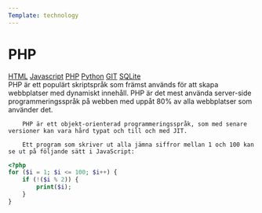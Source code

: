 ```yaml
---
Template: technology
---
```


# PHP

<div class="two-column-layout">
   <div class="tech-meny">
        <a href = "%base_url%/technology/html">HTML</a>
        <a href = "%base_url%/technology/javascript">Javascript</a>
        <a href = "%base_url%/technology/php">PHP</a>
        <a href = "%base_url%/technology/python">Python</a>
        <a href = "%base_url%/technology/git">GIT</a>
        <a href = "%base_url%/technology/sqlite">SQLite</a>
    </div>
    <div class="tech-info">
        PHP är ett populärt skriptspråk som främst används för att skapa webbplatser med dynamiskt innehåll. PHP är det mest använda server-side programmeringsspråk på webben med uppåt 80% av alla webbplatser som använder det.

        PHP är ett objekt-orienterad programmeringsspråk, som med senare versioner kan vara hård typat och till och med JIT.

        Ett program som skriver ut alla jämna siffror mellan 1 och 100 kan se ut på följande sätt i JavaScript:
</div>
</div>

```php
<?php
for ($i = 1; $i <= 100; $i++) {
    if (!($i % 2)) {
        print($i);
    }
}
```
